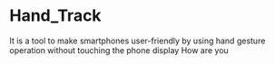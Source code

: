 # Hand_Track
It is a tool to make smartphones user-friendly by using hand gesture operation without touching the phone display 
How are you
